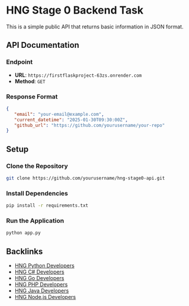 # HNG Stage 0 Backend Task

This is a simple public API that returns basic information in JSON format.

## API Documentation

### Endpoint
- **URL**: `https://firstflaskproject-63zs.onrender.com`
- **Method**: `GET`

### Response Format
```json
{
   "email": "your-email@example.com",
   "current_datetime": "2025-01-30T09:30:00Z",
   "github_url": "https://github.com/yourusername/your-repo"
}
```

## Setup

### Clone the Repository
```sh
git clone https://github.com/yourusername/hng-stage0-api.git
```

### Install Dependencies
```sh
pip install -r requirements.txt
```

### Run the Application
```sh
python app.py
```

## Backlinks
- [HNG Python Developers](#)
- [HNG C# Developers](#)
- [HNG Go Developers](#)
- [HNG PHP Developers](#)
- [HNG Java Developers](#)
- [HNG Node.js Developers](#)

